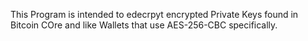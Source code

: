This Program is intended to edecrpyt encrypted Private Keys found in Bitcoin COre and like Wallets that use AES-256-CBC specifically.
